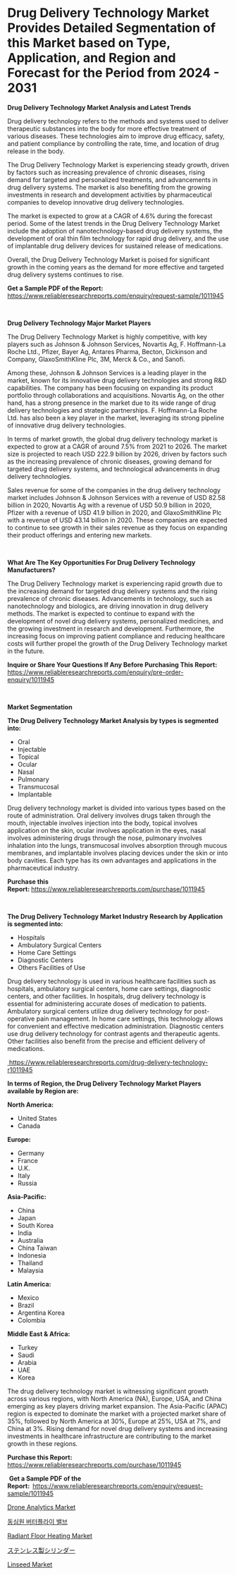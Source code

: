 <p><h1>Drug Delivery Technology Market Provides Detailed Segmentation of this Market based on Type, Application, and Region and Forecast for the Period from 2024 - 2031</h1></p><p><strong>Drug Delivery Technology Market Analysis and Latest Trends</strong></p>
<p><p>Drug delivery technology refers to the methods and systems used to deliver therapeutic substances into the body for more effective treatment of various diseases. These technologies aim to improve drug efficacy, safety, and patient compliance by controlling the rate, time, and location of drug release in the body.</p><p>The Drug Delivery Technology Market is experiencing steady growth, driven by factors such as increasing prevalence of chronic diseases, rising demand for targeted and personalized treatments, and advancements in drug delivery systems. The market is also benefiting from the growing investments in research and development activities by pharmaceutical companies to develop innovative drug delivery technologies.</p><p>The market is expected to grow at a CAGR of 4.6% during the forecast period. Some of the latest trends in the Drug Delivery Technology Market include the adoption of nanotechnology-based drug delivery systems, the development of oral thin film technology for rapid drug delivery, and the use of implantable drug delivery devices for sustained release of medications.</p><p>Overall, the Drug Delivery Technology Market is poised for significant growth in the coming years as the demand for more effective and targeted drug delivery systems continues to rise.</p></p>
<p><strong>Get a Sample PDF of the Report:&nbsp;</strong> <a href="https://www.reliableresearchreports.com/enquiry/request-sample/1011945">https://www.reliableresearchreports.com/enquiry/request-sample/1011945</a></p>
<p>&nbsp;</p>
<p><strong>Drug Delivery Technology Major Market Players</strong></p>
<p><p>The Drug Delivery Technology Market is highly competitive, with key players such as Johnson & Johnson Services, Novartis Ag, F. Hoffmann-La Roche Ltd., Pfizer, Bayer Ag, Antares Pharma, Becton, Dickinson and Company, GlaxoSmithKline Plc, 3M, Merck & Co., and Sanofi. </p><p>Among these, Johnson & Johnson Services is a leading player in the market, known for its innovative drug delivery technologies and strong R&D capabilities. The company has been focusing on expanding its product portfolio through collaborations and acquisitions. Novartis Ag, on the other hand, has a strong presence in the market due to its wide range of drug delivery technologies and strategic partnerships. F. Hoffmann-La Roche Ltd. has also been a key player in the market, leveraging its strong pipeline of innovative drug delivery technologies.</p><p>In terms of market growth, the global drug delivery technology market is expected to grow at a CAGR of around 7.5% from 2021 to 2026. The market size is projected to reach USD 222.9 billion by 2026, driven by factors such as the increasing prevalence of chronic diseases, growing demand for targeted drug delivery systems, and technological advancements in drug delivery technologies.</p><p>Sales revenue for some of the companies in the drug delivery technology market includes Johnson & Johnson Services with a revenue of USD 82.58 billion in 2020, Novartis Ag with a revenue of USD 50.9 billion in 2020, Pfizer with a revenue of USD 41.9 billion in 2020, and GlaxoSmithKline Plc with a revenue of USD 43.14 billion in 2020. These companies are expected to continue to see growth in their sales revenue as they focus on expanding their product offerings and entering new markets.</p></p>
<p>&nbsp;</p>
<p><strong>What Are The Key Opportunities For Drug Delivery Technology Manufacturers?</strong></p>
<p><p>The Drug Delivery Technology market is experiencing rapid growth due to the increasing demand for targeted drug delivery systems and the rising prevalence of chronic diseases. Advancements in technology, such as nanotechnology and biologics, are driving innovation in drug delivery methods. The market is expected to continue to expand with the development of novel drug delivery systems, personalized medicines, and the growing investment in research and development. Furthermore, the increasing focus on improving patient compliance and reducing healthcare costs will further propel the growth of the Drug Delivery Technology market in the future.</p></p>
<p><strong>Inquire or Share Your Questions If Any Before Purchasing This Report:</strong> <a href="https://www.reliableresearchreports.com/enquiry/pre-order-enquiry/1011945">https://www.reliableresearchreports.com/enquiry/pre-order-enquiry/1011945</a></p>
<p>&nbsp;</p>
<p><strong>Market Segmentation</strong></p>
<p><strong>The Drug Delivery Technology Market Analysis by types is segmented into:</strong></p>
<p><ul><li>Oral</li><li>Injectable</li><li>Topical</li><li>Ocular</li><li>Nasal</li><li>Pulmonary</li><li>Transmucosal</li><li>Implantable</li></ul></p>
<p><p>Drug delivery technology market is divided into various types based on the route of administration. Oral delivery involves drugs taken through the mouth, injectable involves injection into the body, topical involves application on the skin, ocular involves application in the eyes, nasal involves administering drugs through the nose, pulmonary involves inhalation into the lungs, transmucosal involves absorption through mucous membranes, and implantable involves placing devices under the skin or into body cavities. Each type has its own advantages and applications in the pharmaceutical industry.</p></p>
<p><strong>Purchase this Report:&nbsp;</strong><a href="https://www.reliableresearchreports.com/purchase/1011945">https://www.reliableresearchreports.com/purchase/1011945</a></p>
<p>&nbsp;</p>
<p><strong>The Drug Delivery Technology Market Industry Research by Application is segmented into:</strong></p>
<p><ul><li>Hospitals</li><li>Ambulatory Surgical Centers</li><li>Home Care Settings</li><li>Diagnostic Centers</li><li>Others Facilities of Use</li></ul></p>
<p><p>Drug delivery technology is used in various healthcare facilities such as hospitals, ambulatory surgical centers, home care settings, diagnostic centers, and other facilities. In hospitals, drug delivery technology is essential for administering accurate doses of medication to patients. Ambulatory surgical centers utilize drug delivery technology for post-operative pain management. In home care settings, this technology allows for convenient and effective medication administration. Diagnostic centers use drug delivery technology for contrast agents and therapeutic agents. Other facilities also benefit from the precise and efficient delivery of medications.</p></p>
<p><a href="https://www.reliableresearchreports.com/drug-delivery-technology-r1011945">&nbsp;https://www.reliableresearchreports.com/drug-delivery-technology-r1011945</a></p>
<p><strong>In terms of Region, the Drug Delivery Technology Market Players available by Region are:</strong></p>
<p>
    <p> <strong> North America: </strong>
        <ul>
            <li>United States</li>
            <li>Canada</li>
        </ul>
        </p> 
    <p> <strong> Europe: </strong>
        <ul>
            <li>Germany</li>
            <li>France</li>
            <li>U.K.</li>
            <li>Italy</li>
            <li>Russia</li>
        </ul>
        </p> 
    <p> <strong> Asia-Pacific: </strong>
        <ul>
            <li>China</li>
            <li>Japan</li>
            <li>South Korea</li>
            <li>India</li>
            <li>Australia</li>
            <li>China Taiwan</li>
            <li>Indonesia</li>
            <li>Thailand</li>
            <li>Malaysia</li>
        </ul>
        </p> 
    <p> <strong> Latin America: </strong>
        <ul>
            <li>Mexico</li>
            <li>Brazil</li>
            <li>Argentina Korea</li>
            <li>Colombia</li>
        </ul>
        </p> 
    <p> <strong> Middle East & Africa: </strong>
        <ul>
            <li>Turkey</li>
            <li>Saudi</li>
            <li>Arabia</li>
            <li>UAE</li>
            <li>Korea</li>
        </ul>
    </p>
    </p>
<p><p>The drug delivery technology market is witnessing significant growth across various regions, with North America (NA), Europe, USA, and China emerging as key players driving market expansion. The Asia-Pacific (APAC) region is expected to dominate the market with a projected market share of 35%, followed by North America at 30%, Europe at 25%, USA at 7%, and China at 3%. Rising demand for novel drug delivery systems and increasing investments in healthcare infrastructure are contributing to the market growth in these regions.</p></p>
<p><strong>Purchase this Report: </strong><a href="https://www.reliableresearchreports.com/purchase/1011945">https://www.reliableresearchreports.com/purchase/1011945</a></p>
<p>&nbsp;<strong>Get a Sample PDF of the Report:&nbsp;&nbsp;</strong><a href="https://www.reliableresearchreports.com/enquiry/request-sample/1011945">https://www.reliableresearchreports.com/enquiry/request-sample/1011945</a></p>
<p><strong></strong></p>
<p><p><a href="https://github.com/NorbertYates/Market-Research-Report-List-4/blob/main/drone-analytics-market.md">Drone Analytics Market</a></p><p><a href="https://github.com/jntpkh496620/Market-Research-Report-List-2/blob/main/487614551549.md">동심원 버터플라이 밸브</a></p><p><a href="https://www.linkedin.com/pulse/radiant-floor-heating-market-size-reveals-best-marketing-channels-2qdqf?trackingId=KaQwdteM5x2gYIxExqjZJg%3D%3D">Radiant Floor Heating Market</a></p><p><a href="https://github.com/lababdou/Market-Research-Report-List-3/blob/main/166315054536.md">ステンレス製シリンダー</a></p><p><a href="https://www.linkedin.com/pulse/linseed-market-insight-trends-growth-forecasted-from-2024-xpqme?trackingId=1EZOj5%2F7q0%2BoNqIV8C6kTw%3D%3D">Linseed Market</a></p></p>